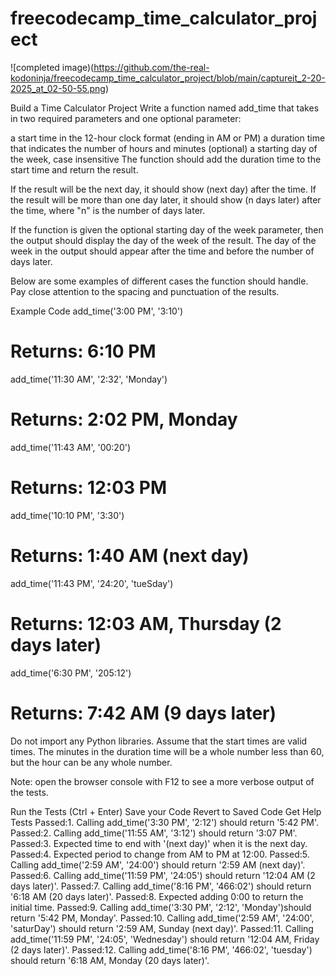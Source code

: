 # freecodecamp_time_calculator_project

![completed image)(https://github.com/the-real-kodoninja/freecodecamp_time_calculator_project/blob/main/captureit_2-20-2025_at_02-50-55.png)

Build a Time Calculator Project
Write a function named add_time that takes in two required parameters and one optional parameter:

a start time in the 12-hour clock format (ending in AM or PM)
a duration time that indicates the number of hours and minutes
(optional) a starting day of the week, case insensitive
The function should add the duration time to the start time and return the result.

If the result will be the next day, it should show (next day) after the time. If the result will be more than one day later, it should show (n days later) after the time, where "n" is the number of days later.

If the function is given the optional starting day of the week parameter, then the output should display the day of the week of the result. The day of the week in the output should appear after the time and before the number of days later.

Below are some examples of different cases the function should handle. Pay close attention to the spacing and punctuation of the results.

Example Code
add_time('3:00 PM', '3:10')
# Returns: 6:10 PM

add_time('11:30 AM', '2:32', 'Monday')
# Returns: 2:02 PM, Monday

add_time('11:43 AM', '00:20')
# Returns: 12:03 PM

add_time('10:10 PM', '3:30')
# Returns: 1:40 AM (next day)

add_time('11:43 PM', '24:20', 'tueSday')
# Returns: 12:03 AM, Thursday (2 days later)

add_time('6:30 PM', '205:12')
# Returns: 7:42 AM (9 days later)
Do not import any Python libraries. Assume that the start times are valid times. The minutes in the duration time will be a whole number less than 60, but the hour can be any whole number.

Note: open the browser console with F12 to see a more verbose output of the tests.

Run the Tests (Ctrl + Enter)
Save your Code
Revert to Saved Code
Get Help
Tests
Passed:1. Calling add_time('3:30 PM', '2:12') should return '5:42 PM'.
Passed:2. Calling add_time('11:55 AM', '3:12') should return '3:07 PM'.
Passed:3. Expected time to end with '(next day)' when it is the next day.
Passed:4. Expected period to change from AM to PM at 12:00.
Passed:5. Calling add_time('2:59 AM', '24:00') should return '2:59 AM (next day)'.
Passed:6. Calling add_time('11:59 PM', '24:05') should return '12:04 AM (2 days later)'.
Passed:7. Calling add_time('8:16 PM', '466:02') should return '6:18 AM (20 days later)'.
Passed:8. Expected adding 0:00 to return the initial time.
Passed:9. Calling add_time('3:30 PM', '2:12', 'Monday')should return '5:42 PM, Monday'.
Passed:10. Calling add_time('2:59 AM', '24:00', 'saturDay') should return '2:59 AM, Sunday (next day)'.
Passed:11. Calling add_time('11:59 PM', '24:05', 'Wednesday') should return '12:04 AM, Friday (2 days later)'.
Passed:12. Calling add_time('8:16 PM', '466:02', 'tuesday') should return '6:18 AM, Monday (20 days later)'.
